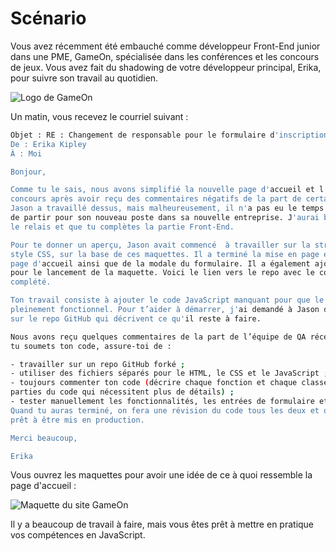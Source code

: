 # Scénario
Vous avez récemment été embauché comme développeur Front-End junior dans une PME, GameOn, spécialisée dans les conférences et les concours de jeux. Vous avez fait du shadowing de votre développeur principal, Erika, pour suivre son travail au quotidien.


![Logo de GameOn](https://user.oc-static.com/upload/2020/08/14/15974189526297_image1.png)

Un matin, vous recevez le courriel suivant : 
```bash
Objet : RE : Changement de responsable pour le formulaire d'inscription de Jason 
De : Erika Kipley
À : Moi

Bonjour,

Comme tu le sais, nous avons simplifié la nouvelle page d'accueil et l'inscription aux 
concours après avoir reçu des commentaires négatifs de la part de certains utilisateurs. 
Jason a travaillé dessus, mais malheureusement, il n'a pas eu le temps de terminer avant 
de partir pour son nouveau poste dans sa nouvelle entreprise. J'aurai besoin que tu prennes 
le relais et que tu complètes la partie Front-End. 

Pour te donner un aperçu, Jason avait commencé  à travailler sur la structure HTML et le 
style CSS, sur la base de ces maquettes. Il a terminé la mise en page et le contenu de la 
page d'accueil ainsi que de la modale du formulaire. Il a également ajouté le JavaScript 
pour le lancement de la maquette. Voici le lien vers le repo avec le code qu'il a déjà 
complété.

Ton travail consiste à ajouter le code JavaScript manquant pour que le formulaire soit 
pleinement fonctionnel. Pour t’aider à démarrer, j'ai demandé à Jason d'ajouter les issues 
sur le repo GitHub qui décrivent ce qu'il reste à faire. 

Nous avons reçu quelques commentaires de la part de l’équipe de QA récemment, donc lorsque 
tu soumets ton code, assure-toi de : 

- travailler sur un repo GitHub forké ;
- utiliser des fichiers séparés pour le HTML, le CSS et le JavaScript ;
- toujours commenter ton code (décrire chaque fonction et chaque classe, ainsi que les 
parties du code qui nécessitent plus de détails) ;
- tester manuellement les fonctionnalités, les entrées de formulaire et l'affichage responsive.
Quand tu auras terminé, on fera une révision du code tous les deux et on vérifiera qu’il est 
prêt à être mis en production. 

Merci beaucoup, 

Erika
```
Vous ouvrez les maquettes pour avoir une idée de ce à quoi ressemble la page d'accueil : 

![Maquette du site GameOn](https://user.oc-static.com/upload/2021/12/15/16395717662959_HomePage.png)

Il y a beaucoup de travail à faire, mais vous êtes prêt à mettre en pratique vos compétences en JavaScript. 
